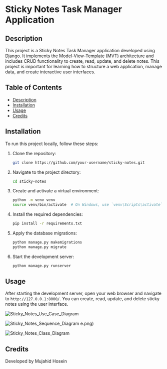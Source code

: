 # Sticky Notes Task Manager Application

## Description
This project is a Sticky Notes Task Manager application developed using Django. It implements the Model-View-Template (MVT) architecture and includes CRUD functionality to create, read, update, and delete notes. This project is important for learning how to structure a web application, manage data, and create interactive user interfaces.

## Table of Contents
- [Description](#description)
- [Installation](#installation)
- [Usage](#usage)
- [Credits](#credits)

## Installation
To run this project locally, follow these steps:

1. Clone the repository:
    ```bash
    git clone https://github.com/your-username/sticky-notes.git
    ```

2. Navigate to the project directory:
    ```bash
    cd sticky-notes
    ```

3. Create and activate a virtual environment:
    ```bash
    python -m venv venv
    source venv/bin/activate  # On Windows, use `venv\Scripts\activate`
    ```

4. Install the required dependencies:
    ```bash
    pip install -r requirements.txt
    ```

5. Apply the database migrations:
    ```bash
    python manage.py makemigrations
    python manage.py migrate
    ```

6. Start the development server:
    ```bash
    python manage.py runserver
    ```

## Usage
After starting the development server, open your web browser and navigate to `http://127.0.0.1:8000/`. You can create, read, update, and delete sticky notes using the user interface.

![Sticky_Notes_Use_Case_Diagram](https://github.com/3M22-Zircon/sticky-notes/assets/165046856/e20a1544-98f2-48dd-8dc0-9253c60b3d9b)

![Sticky_Notes_Sequence_Diagram](https://github.com/3M22-Zircon/sticky-notes/assets/165046856/4b9cff4a-2f29-46ac-af98-ab1a47ddc094)
e.png)

![Sticky_Notes_Class_Diagram](https://github.com/3M22-Zircon/sticky-notes/assets/165046856/26a1fd41-890c-4969-9cec-e21bae9853c3)


## Credits
Developed by Mujahid Hosein
